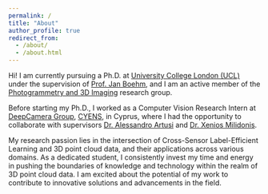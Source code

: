 ```yaml
---
permalink: /
title: "About"
author_profile: true
redirect_from: 
  - /about/
  - /about.html
---
```


Hi! I am currently pursuing a Ph.D. at [University College London (UCL)](https://www.ucl.ac.uk/) under the supervision of [Prof. Jan Boehm](https://www.ucl.ac.uk/civil-environmental-geomatic-engineering/people/dr-jan-boehm), and I am an active member of the [Photogrammetry and 3D Imaging](https://www.ucl.ac.uk/civil-environmental-geomatic-engineering/research/groups-centres-and-sections/photogrammetry-and-3d-imaging) research group.

Before starting my Ph.D., I worked as a Computer Vision Research Intern at [DeepCamera Group](https://deepcamera.cyens.org.cy/), [CYENS](https://cyens.org.cy/mrg/ripe/), in Cyprus, where I had the opportunity to collaborate with supervisors [Dr. Alessandro Artusi](https://cyens.org.cy/personnel/alessandro-artusi/) and [Dr. Xenios Milidonis](https://www.linkedin.com/in/xeniosmilidonis/?originalSubdomain=cy).

My research passion lies in the intersection of Cross-Sensor Label-Efficient Learning and 3D point cloud data, and their applications across various domains. As a dedicated student, I consistently invest my time and energy in pushing the boundaries of knowledge and technology within the realm of 3D point cloud data. I am excited about the potential of my work to contribute to innovative solutions and advancements in the field.
